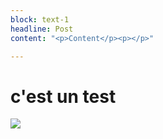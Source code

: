 ```yaml
---
block: text-1
headline: Post
content: "<p>Content</p><p></p>"

---
```

# c'est un test 

![](/uploads/2018/06/21/edit.gif)